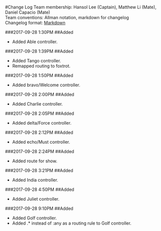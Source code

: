 #Change Log
Team membership:  Hansol Lee (Captain), Matthew Li (Mate), Daniel Capacio (Mate)  
Team conventions: Allman notation, markdown for changelog  
Changelog format: [Markdown](https://github.com/adam-p/markdown-here/wiki/Markdown-Cheatsheet)

###2017-09-28 1:30PM
##Added
- Added Able controller.

###2017-09-28 1:39PM
##Added
- Added Tango controller.
- Remapped routing to foxtrot.

###2017-09-28 1:50PM
##Added
- Added bravo/Welcome controller.

###2017-09-28 2:00PM
##Added
- Added Charlie controller.

###2017-09-28 2:05PM
##Added
- Added delta/Force controller.

###2017-09-28 2:12PM
##Added
- Added echo/Must controller.

###2017-09-28 2:24PM
##Added
- Added route for show.

###2017-09-28 3:21PM
##Added
- Added India controller.

###2017-09-28 4:50PM
##Added
- Added Juliet controller.

###2017-09-28 9:10PM
##Added
- Added Golf controller.
- Added .* instead of :any as a routing rule to Golf controller.
